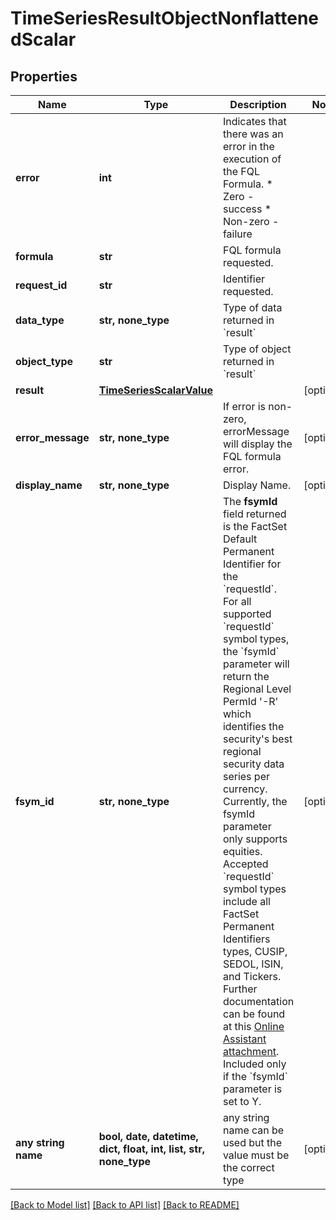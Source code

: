# TimeSeriesResultObjectNonflattenedScalar


## Properties
Name | Type | Description | Notes
------------ | ------------- | ------------- | -------------
**error** | **int** | Indicates that there was an error in the execution of the FQL Formula. * Zero - success * Non-zero - failure  | 
**formula** | **str** | FQL formula requested. | 
**request_id** | **str** | Identifier requested. | 
**data_type** | **str, none_type** | Type of data returned in &#x60;result&#x60; | 
**object_type** | **str** | Type of object returned in &#x60;result&#x60; | 
**result** | [**TimeSeriesScalarValue**](TimeSeriesScalarValue.md) |  | [optional] 
**error_message** | **str, none_type** | If error is non-zero, errorMessage will display the FQL formula error. | [optional] 
**display_name** | **str, none_type** | Display Name. | [optional] 
**fsym_id** | **str, none_type** | The **fsymId** field returned is the FactSet Default Permanent Identifier for the &#x60;requestId&#x60;. For all supported &#x60;requestId&#x60; symbol types, the &#x60;fsymId&#x60; parameter will return the Regional Level PermId &#39;-R&#39; which identifies the security&#39;s best regional security data series per currency. Currently, the fsymId parameter only supports equities. Accepted &#x60;requestId&#x60; symbol types include all FactSet Permanent Identifiers types, CUSIP, SEDOL, ISIN, and Tickers. Further documentation can be found at this [Online Assistant attachment](https://oa.apps.factset.com/cms/oaAttachment/64c3213a-f415-4c27-a336-92c73a72deed/24881). Included only if the &#x60;fsymId&#x60; parameter is set to Y.  | [optional] 
**any string name** | **bool, date, datetime, dict, float, int, list, str, none_type** | any string name can be used but the value must be the correct type | [optional]

[[Back to Model list]](../README.md#documentation-for-models) [[Back to API list]](../README.md#documentation-for-api-endpoints) [[Back to README]](../README.md)


